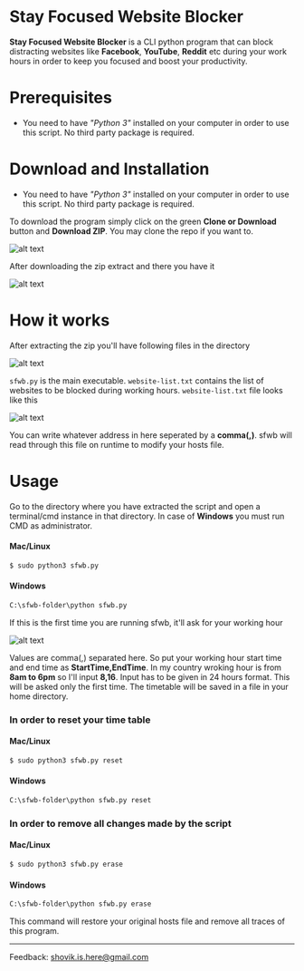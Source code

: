 # Stay Focused Website Blocker


**Stay Focused Website Blocker** is a CLI python program that can block distracting websites like **Facebook**, **YouTube**, **Reddit** etc during your work hours in order to keep you focused and boost your productivity.

# Prerequisites
* You need to have *"Python 3"* installed on your computer in order to use this script. No third party package is required.

# Download and Installation
* You need to have *"Python 3"* installed on your computer in order to use this script. No third party package is required.

To download the program simply click on the green **Clone or Download** button and **Download ZIP**. You may clone the repo if you want to.

![alt text](https://i.imgur.com/iavZikA.png "Clone or Download this repo")

After downloading the zip extract and there you have it

![alt text](https://i.imgur.com/Fi3QSct.png "Extract the zip")

# How it works

After extracting the zip you'll have following files in the directory

![alt text](https://i.imgur.com/Fi3QSct.png "Extract the zip")

```sfwb.py``` is the main executable. ```website-list.txt``` contains the list of websites to be blocked during working hours.
```website-list.txt``` file looks like this

![alt text](https://i.imgur.com/UT7S3qa.png "Extract the zip")

You can write whatever address in here seperated by a **comma(,)**. sfwb will read through this file on runtime to modify your hosts file.

# Usage

Go to the directory where you have extracted the script and open a terminal/cmd instance in that directory. In case of **Windows** you must run CMD as administrator.

#### Mac/Linux
```sh
$ sudo python3 sfwb.py
```

#### Windows
```sh
C:\sfwb-folder\python sfwb.py
```

If this is the first time you are running sfwb, it'll ask for your working hour

![alt text](https://i.imgur.com/J6VGz74.png "Put in your timetable")

Values are comma(,) separated here. So put your working hour start time and end time as **StartTime,EndTime**. In my country wroking hour is from **8am to 6pm** so I'll input **8,16**. Input has to be given in 24 hours format.
This will be asked only the first time. The timetable will be saved in a file in your home directory.

### In order to reset your time table
#### Mac/Linux
```sh
$ sudo python3 sfwb.py reset
```

#### Windows
```sh
C:\sfwb-folder\python sfwb.py reset
```
### In order to remove all changes made by the script
#### Mac/Linux
```sh
$ sudo python3 sfwb.py erase
```

#### Windows
```sh
C:\sfwb-folder\python sfwb.py erase
```
This command will restore your original hosts file and remove all traces of this program.

---

Feedback: shovik.is.here@gmail.com

